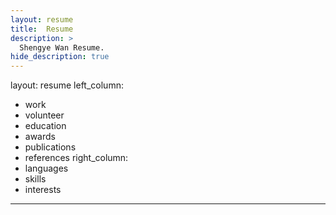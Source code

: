 ```yaml
---
layout: resume
title:  Resume
description: >
  Shengye Wan Resume.
hide_description: true 
---
```

layout: resume
left_column:
  - work
  - volunteer
  - education
  - awards
  - publications
  - references
right_column:
  - languages
  - skills
  - interests
---
